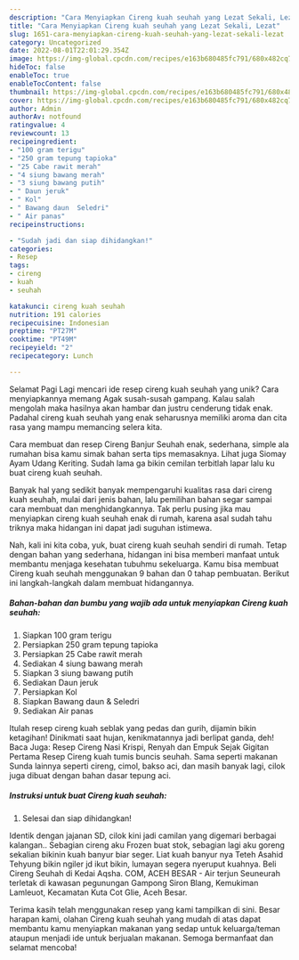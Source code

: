 ```yaml
---
description: "Cara Menyiapkan Cireng kuah seuhah yang Lezat Sekali, Lezat"
title: "Cara Menyiapkan Cireng kuah seuhah yang Lezat Sekali, Lezat"
slug: 1651-cara-menyiapkan-cireng-kuah-seuhah-yang-lezat-sekali-lezat
category: Uncategorized
date: 2022-08-01T22:01:29.354Z
image: https://img-global.cpcdn.com/recipes/e163b680485fc791/680x482cq70/cireng-kuah-seuhah-foto-resep-utama.jpg
hideToc: false
enableToc: true
enableTocContent: false
thumbnail: https://img-global.cpcdn.com/recipes/e163b680485fc791/680x482cq70/cireng-kuah-seuhah-foto-resep-utama.jpg
cover: https://img-global.cpcdn.com/recipes/e163b680485fc791/680x482cq70/cireng-kuah-seuhah-foto-resep-utama.jpg
author: Admin
authorAv: notfound
ratingvalue: 4
reviewcount: 13
recipeingredient:
- "100 gram terigu"
- "250 gram tepung tapioka"
- "25 Cabe rawit merah"
- "4 siung bawang merah"
- "3 siung bawang putih"
- " Daun jeruk"
- " Kol"
- " Bawang daun  Seledri"
- " Air panas"
recipeinstructions:

- "Sudah jadi dan siap dihidangkan!"
categories:
- Resep
tags:
- cireng
- kuah
- seuhah

katakunci: cireng kuah seuhah 
nutrition: 191 calories
recipecuisine: Indonesian
preptime: "PT27M"
cooktime: "PT49M"
recipeyield: "2"
recipecategory: Lunch

---
```



Selamat Pagi Lagi mencari ide resep cireng kuah seuhah yang unik? Cara menyiapkannya memang Agak susah-susah gampang. Kalau salah mengolah maka hasilnya akan hambar dan justru cenderung tidak enak. Padahal cireng kuah seuhah yang enak seharusnya memiliki aroma dan cita rasa yang mampu memancing selera kita.


Cara membuat dan resep Cireng Banjur Seuhah enak, sederhana, simple ala rumahan bisa kamu simak bahan serta tips memasaknya. Lihat juga Siomay Ayam Udang Keriting. Sudah lama ga bikin cemilan terbitlah lapar lalu ku buat cireng kuah seuhah.

Banyak hal yang sedikit banyak mempengaruhi kualitas rasa dari cireng kuah seuhah, mulai dari jenis bahan, lalu pemilihan bahan segar sampai cara membuat dan menghidangkannya. Tak perlu pusing jika mau menyiapkan cireng kuah seuhah enak di rumah, karena asal sudah tahu triknya maka hidangan ini dapat jadi suguhan istimewa.


Nah, kali ini kita coba, yuk, buat cireng kuah seuhah sendiri di rumah. Tetap dengan bahan yang sederhana, hidangan ini bisa memberi manfaat untuk membantu menjaga kesehatan tubuhmu sekeluarga. Kamu bisa membuat Cireng kuah seuhah menggunakan 9 bahan dan 0 tahap pembuatan. Berikut ini langkah-langkah dalam membuat hidangannya.

<!--inarticleads1-->

##### Bahan-bahan dan bumbu yang wajib ada untuk menyiapkan Cireng kuah seuhah:

1. Siapkan 100 gram terigu
1. Persiapkan 250 gram tepung tapioka
1. Persiapkan 25 Cabe rawit merah
1. Sediakan 4 siung bawang merah
1. Siapkan 3 siung bawang putih
1. Sediakan  Daun jeruk
1. Persiapkan  Kol
1. Siapkan  Bawang daun &amp; Seledri
1. Sediakan  Air panas


Itulah resep cireng kuah seblak yang pedas dan gurih, dijamin bikin ketagihan! Dinikmati saat hujan, kenikmatannya jadi berlipat ganda, deh! Baca Juga: Resep Cireng Nasi Krispi, Renyah dan Empuk Sejak Gigitan Pertama Resep Cireng kuah tumis buncis seuhah. Sama seperti makanan Sunda lainnya seperti cireng, cimol, bakso aci, dan masih banyak lagi, cilok juga dibuat dengan bahan dasar tepung aci. 

<!--inarticleads2-->

##### Instruksi untuk buat Cireng kuah seuhah:


1. Selesai dan siap dihidangkan!

Identik dengan jajanan SD, cilok kini jadi camilan yang digemari berbagai kalangan.. Sebagian cireng aku Frozen buat stok, sebagian lagi aku goreng sekalian bikinin kuah banyur biar seger. Liat kuah banyur nya Teteh Asahid Tehyung bikin ngiler jd ikut bikin, lumayan segera nyeruput kuahnya. Beli Cireng Seuhah di Kedai Aqsha. COM, ACEH BESAR - Air terjun Seuneurah terletak di kawasan pegunungan Gampong Siron Blang, Kemukiman Lamleuot, Kecamatan Kuta Cot Glie, Aceh Besar. 

Terima kasih telah menggunakan resep yang kami tampilkan di sini. Besar harapan kami, olahan Cireng kuah seuhah yang mudah di atas dapat membantu kamu menyiapkan makanan yang sedap untuk keluarga/teman ataupun menjadi ide untuk berjualan makanan. Semoga bermanfaat dan selamat mencoba!
